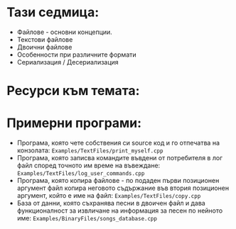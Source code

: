 # Тази седмица:
  - Файлове - основни концепции.
  - Текстови файлове
  - Двоични файлове
  - Особенности при различните формати
  - Сериализация / Десериализация

# Ресурси към темата:
  
# Примерни програми:
  * Програма, която чете собствения си source код и го отпечатва на конзолата:
        `Examples/TextFiles/print_myself.cpp`
  * Програма, която записва командите въвдени от потребителя в лог файл според
    точното им време на въвеждане:
        `Examples/TextFiles/log_user_commands.cpp`
  * Програма, която копира файлове - по подаден първи позиционен аргумент файл
    копира неговото съдържание във втория позиционен аргумент, който е име на файл:
        `Examples/TextFiles/copy.cpp`
  * База от данни, която съхранява песни в двоичен файл и дава функционалност
    за извличане на информация за песен по нейното име:
        `Examples/BinaryFiles/songs_database.cpp`
